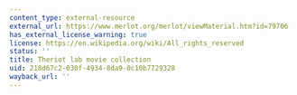 ```yaml
---
content_type: external-resource
external_url: https://www.merlot.org/merlot/viewMaterial.htm?id=79706
has_external_license_warning: true
license: https://en.wikipedia.org/wiki/All_rights_reserved
status: ''
title: Theriot lab movie collection
uid: 218d67c2-030f-4934-8da9-0c10b7729328
wayback_url: ''
---
```

